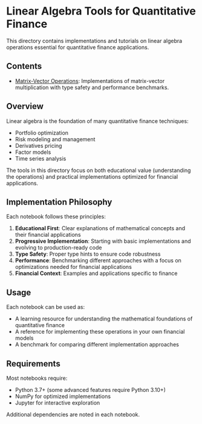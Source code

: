 # Linear Algebra Tools for Quantitative Finance

This directory contains implementations and tutorials on linear algebra operations essential for quantitative finance applications.

## Contents

- [Matrix-Vector Operations](./matrix_vector_operations.ipynb): Implementations of matrix-vector multiplication with type safety and performance benchmarks.

## Overview

Linear algebra is the foundation of many quantitative finance techniques:

- Portfolio optimization
- Risk modeling and management
- Derivatives pricing
- Factor models
- Time series analysis

The tools in this directory focus on both educational value (understanding the operations) and practical implementations optimized for financial applications.

## Implementation Philosophy

Each notebook follows these principles:

1. **Educational First**: Clear explanations of mathematical concepts and their financial applications
2. **Progressive Implementation**: Starting with basic implementations and evolving to production-ready code
3. **Type Safety**: Proper type hints to ensure code robustness
4. **Performance**: Benchmarking different approaches with a focus on optimizations needed for financial applications
5. **Financial Context**: Examples and applications specific to finance

## Usage

Each notebook can be used as:

- A learning resource for understanding the mathematical foundations of quantitative finance
- A reference for implementing these operations in your own financial models
- A benchmark for comparing different implementation approaches

## Requirements

Most notebooks require:
- Python 3.7+ (some advanced features require Python 3.10+)
- NumPy for optimized implementations
- Jupyter for interactive exploration

Additional dependencies are noted in each notebook.

